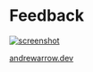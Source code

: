 # Feedback

[![screenshot](https://i.imgur.com/8s6SKK9.png)](https://andrewarrow.dev/)

[andrewarrow.dev](https://andrewarrow.dev/)
